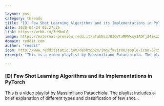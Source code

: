 ```yaml
---

layout: post
category: threads
title: "[D] Few Shot Learning Algorithms and its Implementations in PyTorch"
date: 2020-04-24 02:27:35
link: https://vrhk.co/3eMboLG
image: https://external-preview.redd.it/aTabNs3JQIOVtaMPWxsy1AQfj34Sxz2KEkUagymOKKg.jpg?width=168&height=87.9581151832&auto=webp&crop=168:87.9581151832,smart&s=e8bdc2651fd8c2f55520776375968c928234ac1a
domain: reddit.com
author: "reddit"
icon: http://www.redditstatic.com/desktop2x/img/favicon/apple-icon-57x57.png
excerpt: "This is a video playlist by Massimiliano Patacchiola. The playlist includes a brief explanation of different types and classification of few shot..."

---
```


### [D] Few Shot Learning Algorithms and its Implementations in PyTorch

This is a video playlist by Massimiliano Patacchiola. The playlist includes a brief explanation of different types and classification of few shot...
